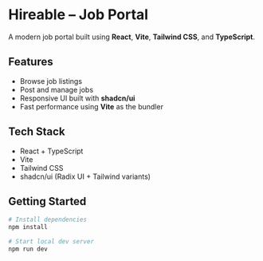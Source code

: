 # Hireable – Job Portal

A modern job portal built using **React**, **Vite**, **Tailwind CSS**, and **TypeScript**.

## Features

- Browse job listings
- Post and manage jobs
- Responsive UI built with **shadcn/ui**
- Fast performance using **Vite** as the bundler

## Tech Stack

- React + TypeScript
- Vite
- Tailwind CSS
- shadcn/ui (Radix UI + Tailwind variants)

## Getting Started

```bash
# Install dependencies
npm install

# Start local dev server
npm run dev

